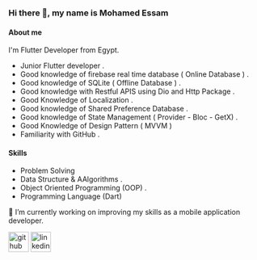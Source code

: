 ### Hi there 👋, my name is Mohamed Essam

#### About me

I'm Flutter Developer from Egypt.

- Junior Flutter developer .
- Good knowledge of firebase real time database ( Online Database ) .
- Good knowledge of SQLite ( Offline Database ) .
- Good knowledge with Restful APIS using Dio and Http Package .
- Good Knowledge of Localization .
- Good knowledge of Shared Preference Database .
- Good knowledge of State Management ( Provider - Bloc - GetX) .
- Good Knowledge of Design Pattern ( MVVM )
- Familiarity with GitHub .

#### Skills

- Problem Solving
- Data Structure & AAlgorithms .
- Object Oriented Programming (OOP) .
- Programming Language (Dart)

🔭 I’m currently working on improving my skills as a mobile application developer.

[<img src='https://cdn.jsdelivr.net/npm/simple-icons@3.0.1/icons/github.svg' alt='github' height='40'>](https://github.com/MohamedEssam-900009) 
[<img src='https://cdn.jsdelivr.net/npm/simple-icons@3.0.1/icons/linkedin.svg' alt='linkedin' height='40'>]( https://www.linkedin.com/in/mohamed-essam95)
